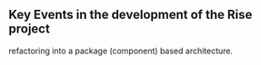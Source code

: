 Key Events in the development of the Rise project
-------------------------------------------------

refactoring into a package (component) based architecture.